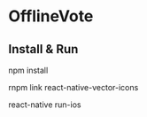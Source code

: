 # OfflineVote

## Install & Run

npm install

rnpm link react-native-vector-icons

react-native run-ios



